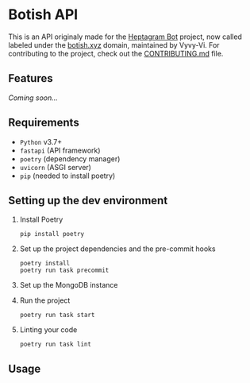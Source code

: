 # Botish API

This is an API originaly made for the [Heptagram Bot](https://github.com/Heptagram-Bot/) project, now called labeled under the  [botish.xyz](https://api.botish.xyz/) domain, maintained by Vyvy-Vi.
For contributing to the project, check out the [CONTRIBUTING.md](./CONTRIBUTING.md) file.

## Features

_Coming soon..._


## Requirements

- `Python` v3.7+
- `fastapi` (API framework)
- `poetry` (dependency manager)
- `uvicorn` (ASGI server)
- `pip` (needed to install poetry)

## Setting up the dev environment

1. Install Poetry
   ```
   pip install poetry
   ```

2. Set up the project dependencies and the pre-commit hooks
   ```
   poetry install
   poetry run task precommit
   ```
3. Set up the MongoDB instance
   <!--#TODO: Fill more setup info here, after setting up the docker container-->

4. Run the project
   ```
   poetry run task start
   ```

5. Linting your code
   ```
   poetry run task lint
   ```
## Usage

<!--#TODO: Fill info about usage here, after the API is sorta ready-->
